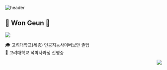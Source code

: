 ![header](https://capsule-render.vercel.app/api?type=Venom&color=auto&height=300&section=header&text=Perspective&fontSize=90)
  
## 👋  Won Geun 👋  
  

<a href="https://hits.seeyoufarm.com"><img src="https://hits.seeyoufarm.com/api/count/incr/badge.svg?url=https%3A%2F%2Fgithub.com%2FpersShins&count_bg=%2379C83D&title_bg=%23555555&icon=&icon_color=%23E7E7E7&title=hits&edge_flat=false"/></a>                      
  

  🎓 고려대학교(세종) 인공지능사이버보안 졸업                                                             
  🔎  고려대학교 석박사과정 진행중

<img align="right" src="https://github-readme-stats.vercel.app/api?username=PersShins&show_icons=true&theme=dark" />
